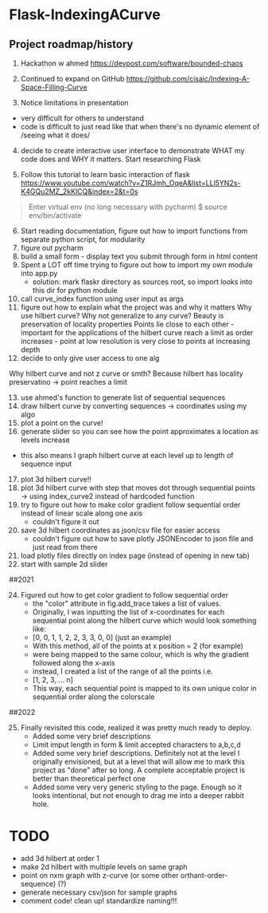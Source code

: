 # Flask-IndexingACurve

Project roadmap/history
-----------------------
1. Hackathon w ahmed
https://devpost.com/software/bounded-chaos

2. Continued to expand on GitHub
https://github.com/cisaic/Indexing-A-Space-Filling-Curve

3. Notice limitations in presentation 
- very difficult for others to understand
- code is difficult to just read like that when there's no dynamic element of /seeing what it does/

4. decide to create interactive user interface to demonstrate WHAT my code does and WHY it matters. Start researching Flask

5. Follow this tutorial to learn basic interaction of flask
https://www.youtube.com/watch?v=Z1RJmh_OqeA&list=LLl5YN2s-K4GQu2MZ_2kKlCQ&index=2&t=0s 
> Enter virtual env (no long necessary with pycharm) 
$ source env/bin/activate 

6. Start reading documentation, figure out how to import functions from separate python script, for modularity
7. figure out pycharm
8. build a small form - display text you submit through form in html content
9. Spent a LOT off time trying to figure out how to import my own module into app.py
    * solution: mark flaskr directory as sources root, so import looks into this dir for python module
10. call curve_index function using user input as args
11. figure out how to explain what the project was and why it matters 
Why use hilbert curve? Why not generalize to any curve? 
Beauty is preservation of locality properties
Points lie close to each other - important for the applications of the hilbert curve
reach a limit as order increases - point at low resolution is very close to points at increasing depth
12. decide to only give user access to one alg

Why hilbert curve and not z curve or smth? Because hilbert has locality preservatino -> point reaches a limit

13. use ahmed's function to generate list of sequential sequences 
14. draw hilbert curve by converting sequences -> coordinates using my algo
15. plot a point on the curve!
16. generate slider so you can see how the point approximates a location as levels increase
- this also means I graph hilbert curve at each level up to length of sequence input
17. plot 3d hilbert curve!!
18. plot 3d hilbert curve with step that moves dot through sequential points
-> using index_curve2 instead of hardcoded function
19. try to figure out how to make color gradient follow sequential order instead of linear scale along one axis
    - couldn't figure it out
21. save 3d hilbert coordinates as json/csv file for easier access
    - couldn't figure out how to save plotly JSONEncoder to json file and just read from there
22. load plotly files directly on index page (instead of opening in new tab)
23. start with sample 2d slider

##2021

24. Figured out how to get color gradient to follow sequential order 
    - the "color" attribute in fig.add_trace takes a list of values. 
    - Originally, I was inputting the list of x-coordinates for each sequential point along the hilbert curve
      which would look something like:
    - [0, 0, 1, 1, 2, 2, 3, 3, 0, 0] (just an example)
    - With this method, all of the points at x position = 2 (for example)
    - were being mapped to the same colour, which is why the gradient followed along the x-axis
    - instead, I created a list of the range of all the points i.e.
    - [1, 2, 3, ... n]
    - This way, each sequential point is mapped to its own unique color in sequential order along the colorscale
    
##2022

25. Finally revisited this code, realized it was pretty much ready to deploy.
    - Added some very brief descriptions
    - Limit imput length in form & limit accepted characters to a,b,c,d
    - Added some very brief descriptions. Definitely not at the level I originally envisioned, but at a level that will allow me to mark this project as "done" after so long. A complete acceptable project is better than theoretical perfect one
    - Added some very very generic styling to the page. Enough so it looks intentional, but not enough to drag me into a deeper rabbit hole.

# TODO 
- add 3d hilbert at order 1
- make 2d hilbert with multiple levels on same graph
- point on nxm graph with z-curve (or some other orthant-order-sequence) (?)
- generate necessary csv/json for sample graphs
- comment code! clean up! standardize naming!!!

